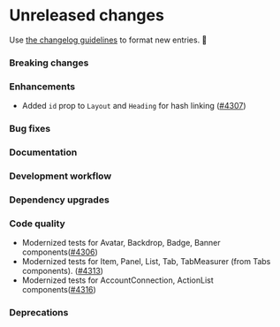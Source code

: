 # Unreleased changes

Use [the changelog guidelines](https://git.io/polaris-changelog-guidelines) to format new entries. 💜

### Breaking changes

### Enhancements

- Added `id` prop to `Layout` and `Heading` for hash linking ([#4307](https://github.com/Shopify/polaris-react/pull/4307))

### Bug fixes

### Documentation

### Development workflow

### Dependency upgrades

### Code quality

- Modernized tests for Avatar, Backdrop, Badge, Banner components([#4306](https://github.com/Shopify/polaris-react/pull/4306))
- Modernized tests for Item, Panel, List, Tab, TabMeasurer (from Tabs components). ([#4313](https://github.com/Shopify/polaris-react/pull/4313))
- Modernized tests for AccountConnection, ActionList components([#4316](https://github.com/Shopify/polaris-react/pull/4316))

### Deprecations
